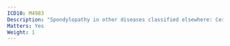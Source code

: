 ```yaml
---
ICD10: M4983
Description: "Spondylopathy in other diseases classified elsewhere: Cervicothoracic region"
Matters: Yes
Weight: 1
---
```


